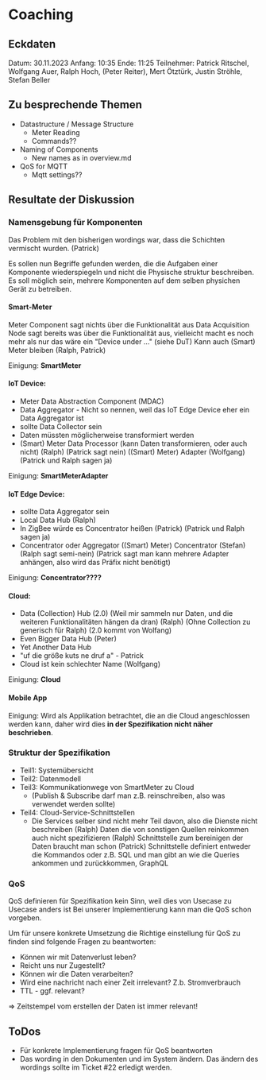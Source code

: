 # Coaching

## Eckdaten

Datum: 30.11.2023
Anfang: 10:35
Ende: 11:25
Teilnehmer: Patrick Ritschel, Wolfgang Auer, Ralph Hoch, (Peter Reiter), Mert Ötztürk, Justin Ströhle, Stefan Beller

## Zu besprechende Themen

- Datastructure / Message Structure
    - Meter Reading
    - Commands??
- Naming of Components
    - New names as in overview.md
- QoS for MQTT
    - Mqtt settings??

## Resultate der Diskussion

### Namensgebung für Komponenten

Das Problem mit den bisherigen wordings war, dass die Schichten vermischt wurden. (Patrick)

Es sollen nun Begriffe gefunden werden, die die Aufgaben einer Komponente wiederspiegeln und nicht die Physische struktur beschreiben. Es soll möglich sein, mehrere Komponenten auf dem selben physichen Gerät zu betreiben.

#### Smart-Meter
Meter Component sagt nichts über die Funktionalität aus
Data Acquisition Node sagt bereits was über die Funktionalität aus, vielleicht macht es noch mehr als nur das
wäre ein "Device under ..." (siehe DuT)
Kann auch (Smart) Meter bleiben (Ralph, Patrick)

Einigung: **SmartMeter**

#### IoT Device:
- Meter Data Abstraction Component (MDAC)
- Data Aggregator - Nicht so nennen, weil das IoT Edge Device eher ein Data Aggregator ist
- sollte Data Collector sein
- Daten müssten möglicherweise transformiert werden
- (Smart) Meter Data Processor (kann Daten transformieren, oder auch nicht) (Ralph) (Patrick sagt nein)
((Smart) Meter) Adapter (Wolfgang) (Patrick und Ralph sagen ja)

Einigung: **SmartMeterAdapter**

#### IoT Edge Device:
- sollte Data Aggregator sein
- Local Data Hub (Ralph)
- In ZigBee würde es Concentrator heißen (Patrick) (Patrick und Ralph sagen ja)
- Concentrator oder Aggregator
((Smart) Meter) Concentrator (Stefan) (Ralph sagt semi-nein) (Patrick sagt man kann mehrere Adapter anhängen, also wird das Präfix nicht benötigt)

Einigung: **Concentrator????**

#### Cloud:
- Data (Collection) Hub (2.0) (Weil mir sammeln nur Daten, und die weiteren Funktionalitäten hängen da dran) (Ralph) (Ohne Collection zu generisch für Ralph) (2.0 kommt von Wolfang)
- Even Bigger Data Hub (Peter)
- Yet Another Data Hub
- "uf die größe kuts ne druf a" - Patrick
- Cloud ist kein schlechter Name (Wolfgang)

Einigung: **Cloud**


#### Mobile App

Einigung: Wird als Applikation betrachtet, die an die Cloud angeschlossen werden kann, daher wird dies **in der Spezifikation nicht näher beschrieben**.

### Struktur der Spezifikation

- Teil1: Systemübersicht
- Teil2: Datenmodell
- Teil3: Kommunikationwege von SmartMeter zu Cloud
    - (Publish & Subscribe darf man z.B. reinschreiben, also was verwendet werden sollte)
- Teil4: Cloud-Service-Schnittstellen
    - Die Services selber sind nicht mehr Teil davon, also die Dienste nicht beschreiben (Ralph)
    Daten die von sonstigen Quellen reinkommen auch nicht spezifizieren (Ralph)
    Schnittstelle zum bereinigen der Daten braucht man schon (Patrick)
    Schnittstelle definiert entweder die Kommandos oder z.B. SQL und man gibt an wie die Queries ankommen und zurückkommen, GraphQL


### QoS 

QoS definieren für Spezifikation kein Sinn, weil dies von Usecase zu Usecase anders ist
Bei unserer Implementierung kann man die QoS schon vorgeben.

Um für unsere konkrete Umsetzung die Richtige einstellung für QoS zu finden sind folgende Fragen zu beantworten:
- Können wir mit Datenverlust leben?
- Reicht uns nur Zugestellt? 
- Können wir die Daten verarbeiten?
- Wird eine nachricht nach einer Zeit irrelevant? Z.b. Stromverbrauch
- TTL - ggf. relevant?

=> Zeitstempel vom erstellen der Daten ist immer relevant!

## ToDos

- Für konkrete Implementierung fragen für QoS beantworten
- Das wording in den Dokumenten und im System ändern. Das ändern des wordings sollte im Ticket #22 erledigt werden.

